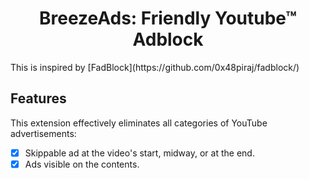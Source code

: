 <h1 align="center">BreezeAds: Friendly Youtube™ Adblock</h1>
This is inspired by [FadBlock](https://github.com/0x48piraj/fadblock/)

## Features

This extension effectively eliminates all categories of YouTube advertisements:

- [x] Skippable ad at the video's start, midway, or at the end.
- [x] Ads visible on the contents.
